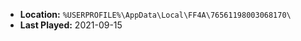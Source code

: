 * **Location:** `%USERPROFILE%\AppData\Local\FF4A\76561198003068170\`
* **Last Played:** 2021-09-15
